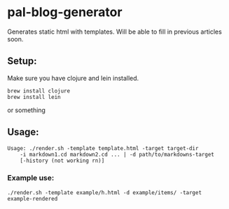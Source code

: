 # pal-blog-generator

Generates static html with templates.
Will be able to fill in previous articles soon.

## Setup:

Make sure you have clojure and lein installed.

```
brew install clojure
brew install lein
```

or something

## Usage:

```
Usage: ./render.sh -template template.html -target target-dir
    -i markdown1.cd markdown2.cd ... | -d path/to/markdowns-target
    [-history (not working rn)]
```

### Example use:

`./render.sh -template example/h.html -d example/items/ -target example-rendered`
